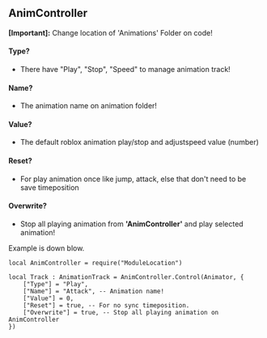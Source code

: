 ## AnimController
**[Important]:** Change location of 'Animations' Folder on code!

#### Type?
- There have "Play", "Stop", "Speed" to manage animation track!
#### Name?
- The animation name on animation folder!
#### Value?
- The default roblox animation play/stop and adjustspeed value (number)
#### Reset?
- For play animation once like jump, attack, else that don't need to be save timeposition
#### Overwrite?
- Stop all playing animation from **'AnimController'** and play selected animation!

Example is down blow.

```luau
local AnimController = require("ModuleLocation")

local Track : AnimationTrack = AnimController.Control(Animator, {
	["Type"] = "Play", 
	["Name"] = "Attack", -- Animation name!
	["Value"] = 0,
	["Reset"] = true, -- For no sync timeposition.
	["Overwrite"] = true, -- Stop all playing animation on AnimController
})
```
